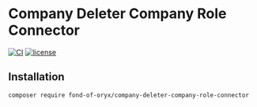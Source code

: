 # Company Deleter Company Role Connector
[![CI](https://github.com/fond-of-oryx/company-deleter-company-role-connector/actions/workflows/main.yml/badge.svg)](https://github.com/fond-of-oryx/company-deleter-company-role-connector/actions/workflows/main.yml)
[![license](https://img.shields.io/github/license/fond-of-oryx/company-deleter-company-role-connector.svg)](https://packagist.org/packages/fond-of-oryx/company-deleter-company-role-connector)

## Installation

```
composer require fond-of-oryx/company-deleter-company-role-connector
```
